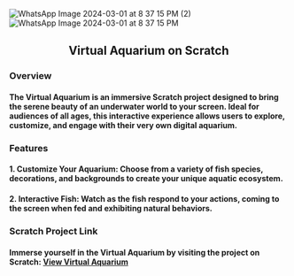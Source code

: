 
![WhatsApp Image 2024-03-01 at 8 37 15 PM (2)](https://github.com/sinonagar123/scratch_project/assets/102567147/6fda953a-b4ef-4bcd-bd5a-99695f46a5c2)
![WhatsApp Image 2024-03-01 at 8 37 15 PM](https://github.com/sinonagar123/scratch_project/assets/102567147/86cc6e05-4533-4a82-8a5b-a6f590704841)

<h2 align="center">Virtual Aquarium on Scratch</h2>
<h3>Overview</h3>
<h4>  The Virtual Aquarium is an immersive Scratch project designed to bring the serene beauty of an underwater world to your screen. Ideal for audiences of all ages, this interactive experience allows users to explore, customize, and engage with their very own digital aquarium. </h4>
<h3>Features</h3>
<h4> 1. Customize Your Aquarium: Choose from a variety of fish species, decorations, and backgrounds to create your unique aquatic ecosystem.</h4>
<h4>2. Interactive Fish: Watch as the fish respond to your actions, coming to the screen when fed and exhibiting natural behaviors.
</h4><h3>Scratch Project Link</h3>
<h4> Immerse yourself in the Virtual Aquarium by visiting the project on Scratch: <a href ="https://scratch.mit.edu/projects/972314402)https://scratch.mit.edu/projects/972314402">View Virtual Aquarium </a>    </h4>
